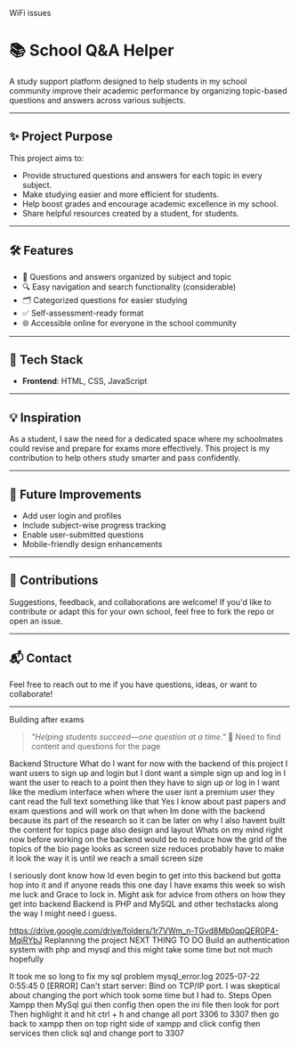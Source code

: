 WiFi issues 

# 📚 School Q&A Helper

A study support platform designed to help students in my school community improve their academic performance by organizing topic-based questions and answers across various subjects.


---
## ✨ Project Purpose

This project aims to:
- Provide structured questions and answers for each topic in every subject.
- Make studying easier and more efficient for students.
- Help boost grades and encourage academic excellence in my school.
- Share helpful resources created by a student, for students.

---

## 🛠️ Features

- 📖 Questions and answers organized by subject and topic
- 🔍 Easy navigation and search functionality (considerable)
- 🗂️ Categorized questions for easier studying
- ✅ Self-assessment-ready format
- 🌐 Accessible online for everyone in the school community

---

## 🚀 Tech Stack

- **Frontend**: HTML, CSS, JavaScript
<!-- - **Backend**: PHP
- **Database**: MySQL
- **Hosting**: (Add your hosting or GitHub Pages if applicable) -->

---

## 💡 Inspiration

As a student, I saw the need for a dedicated space where my schoolmates could revise and prepare for exams more effectively. This project is my contribution to help others study smarter and pass confidently.

---

## 📌 Future Improvements

- Add user login and profiles
- Include subject-wise progress tracking
- Enable user-submitted questions
- Mobile-friendly design enhancements

---

## 🤝 Contributions

Suggestions, feedback, and collaborations are welcome! If you'd like to contribute or adapt this for your own school, feel free to fork the repo or open an issue.

---

## 📬 Contact

Feel free to reach out to me if you have questions, ideas, or want to collaborate!

---
Building after exams 


> _"Helping students succeed—one question at a time."_ 💙
Need to find content and questions for the page

Backend Structure 
What do I want for now with the backend of this project
I want users to sign up and login but I dont want a simple sign up and log in I want the user to reach to a point then they have to sign up or log in
I want like the medium interface when where the user isnt a premium user they cant read the full text something like that
Yes I know about past papers and exam questions and will work on that when Im done with the backend because its part of the research so it can be later on why I also havent built the content for topics page also design and layout
Whats on my mind right now before working on the backend would be to reduce how the grid of the topics of the bio page looks as screen size reduces probably have to make it look the way it is until we reach a small screen size

I seriously dont know how Id even begin to get into this backend but gotta hop into it and if anyone reads this one day I have exams this week so wish me luck and Grace to lock in.
Might ask for advice from others on how they get into backend
Backend is PHP and MySQL and other techstacks along the way I might need i guess.
<!-- Next features :
Content to put in the navbar
Whether to change the display of the subjects(Done)
Structure of the subject pages(Done)
Change color of the subject containers(Done)
Making an image for the page with figma(Learning how to use figma draw lol still in work)
Work on the header of the page(Done but will still come back to it)
Still needs to touch this header because on phones the orientation is bad(Done but needs more touch) 
Work on header on small devices(Done aspects but need more touch)
Build layout of subject pages
Building the subject pages 
adding the physics and fmaths page(Done)

Taking a break from this project for a while to clear my mind and hopefully in that period think of more features to add 

4th July - Resume date

I want to use this area for documenting and blogging sometimes 
Just to let people know how I felt even while building a project like this 
I dont even know why I do this no one might read this so much things  what if it is a big flop all things that secretly talk in my heart but to be honest Im not scared at all just normal life is a mess even tryna work on myself so I can put more time into this and school

Procastination at its finest lol couldnt even make blogs. Ill try working on planning  my dats and weeks for 
productivity and success. Thank you I want to make this shit
My WiFi has finished so I have to watch the way I code because my hotspot cant really handle it 

WiFi Finished

Been reading for tests coming up soon
Wrote an essay by the way Ill drop the link

I think I want to still work on the way the user gets to what he needs and will shift content I took a break from this project but Im back officially -->
https://drive.google.com/drive/folders/1r7VWm_n-TGvd8Mb0qpQER0P4-MqiRYbJ
Replanning the project
NEXT THING TO DO 
Build an authentication system with php and mysql and this might take some time but not much hopefully

It took me so long to fix my sql problem 
mysql_error.log 2025-07-22 0:55:45 0 [ERROR] Can't start server: Bind on TCP/IP port. 
I was skeptical about changing the port which took some time but I had to.
Steps
Open Xampp then MySql gui then config then open the ini file then look for port
Then highlight it and hit ctrl + h and change all port 3306 to 3307 then go back to xampp then on top right side of xampp and click config then services then click sql and change port to 3307
